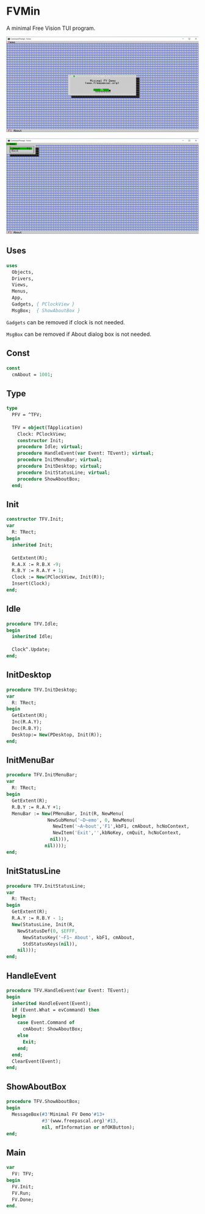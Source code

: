 # FVMin
A minimal Free Vision TUI program.

![Screenshot 2021-01-28 175757.gif](Screenshot%202021-01-28%20175757.gif)

![Screenshot 2021-01-28 175819.gif](Screenshot%202021-01-28%20175819.gif)

## Uses

```pascal
uses
  Objects,
  Drivers,
  Views,
  Menus,
  App,
  Gadgets, { PClockView }
  MsgBox;  { ShowAboutBox }
```

`Gadgets` can be removed if clock is not needed.

`MsgBox` can be removed if About dialog box is not needed.

## Const

```pascal
const
  cmAbout = 1001;
```

## Type

```pascal
type
  PFV = ^TFV;

  TFV = object(TApplication)
    Clock: PClockView;
    constructor Init;
    procedure Idle; virtual;
    procedure HandleEvent(var Event: TEvent); virtual;
    procedure InitMenuBar; virtual;
    procedure InitDesktop; virtual;
    procedure InitStatusLine; virtual;
    procedure ShowAboutBox;
  end;
```

## Init

```pascal
constructor TFV.Init;
var
  R: TRect;
begin
  inherited Init;

  GetExtent(R);
  R.A.X := R.B.X -9;
  R.B.Y := R.A.Y + 1;
  Clock := New(PClockView, Init(R));
  Insert(Clock);
end;
```

## Idle

```pascal
procedure TFV.Idle;
begin
  inherited Idle;

  Clock^.Update;
end;
```

## InitDesktop

```pascal
procedure TFV.InitDesktop;
var
  R: TRect;
begin
  GetExtent(R);
  Inc(R.A.Y);
  Dec(R.B.Y);
  Desktop:= New(PDesktop, Init(R));
end;
```

## InitMenuBar

```pascal
procedure TFV.InitMenuBar;
var
  R: TRect;
begin
  GetExtent(R);
  R.B.Y := R.A.Y +1;
  MenuBar := New(PMenuBar, Init(R, NewMenu(
               NewSubMenu('~D~emo', 0, NewMenu(
                 NewItem('~A~bout','F1',kbF1, cmAbout, hcNoContext,
                 NewItem('Exit','',kbNoKey, cmQuit, hcNoContext,
                nil))),
              nil))));
end;
```

## InitStatusLine

```pascal
procedure TFV.InitStatusLine;
var
  R: TRect;
begin
  GetExtent(R);
  R.A.Y := R.B.Y - 1;
  New(StatusLine, Init(R,
    NewStatusDef(0, $EFFF,
      NewStatusKey('~F1~ About', kbF1, cmAbout,
      StdStatusKeys(nil)),
    nil)));
end;
```

## HandleEvent

```pascal
procedure TFV.HandleEvent(var Event: TEvent);
begin
  inherited HandleEvent(Event);
  if (Event.What = evCommand) then
  begin
    case Event.Command of
      cmAbout: ShowAboutBox;
    else
      Exit;
    end;
  end;
  ClearEvent(Event);
end;
```

## ShowAboutBox

```pascal
procedure TFV.ShowAboutBox;
begin
  MessageBox(#3'Minimal FV Demo'#13+
             #3'(www.freepascal.org)'#13,
             nil, mfInformation or mfOKButton);
end;
```

## Main 

```pascal
var
  FV: TFV;
begin
  FV.Init;
  FV.Run;
  FV.Done;
end.
```

